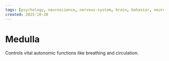 ```yaml
---
tags: [psychology, neuroscience, nervous-system, brain, behavior, neurotransmitters]
created: 2025-10-20
---
```

# Medulla

Controls vital autonomic functions like breathing and circulation.
